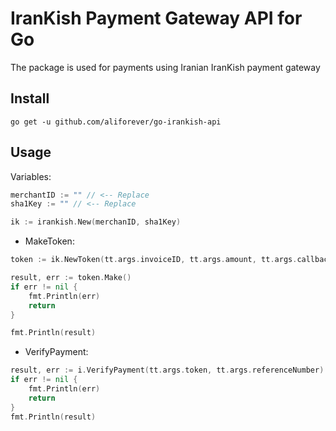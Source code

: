 # IranKish Payment Gateway API for Go
The package is used for payments using Iranian IranKish payment gateway

## Install
```go get -u github.com/aliforever/go-irankish-api```

## Usage
Variables:
```go
merchantID := "" // <-- Replace
sha1Key := "" // <-- Replace

ik := irankish.New(merchanID, sha1Key)
```
- MakeToken:
```go
token := ik.NewToken(tt.args.invoiceID, tt.args.amount, tt.args.callbackUrl)

result, err := token.Make()
if err != nil {
	fmt.Println(err)
	return
}

fmt.Println(result)
```

- VerifyPayment:
```go
result, err := i.VerifyPayment(tt.args.token, tt.args.referenceNumber)
if err != nil {
    fmt.Println(err)
    return
}
fmt.Println(result)
```